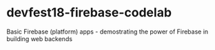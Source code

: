 # devfest18-firebase-codelab
Basic Firebase (platform) apps - demostrating the power of Firebase in building web backends
